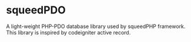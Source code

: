 # squeedPDO
A light-weight PHP-PDO database library used by squeedPHP framework. This library is inspired by codeigniter active record.
